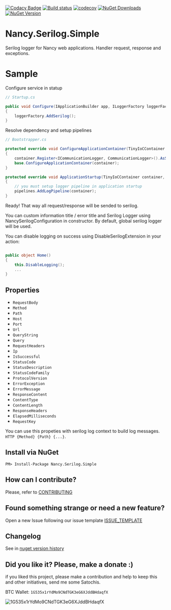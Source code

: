 [![Codacy Badge](https://api.codacy.com/project/badge/Grade/1ea91387fdc649518b8cf09f822268c9)](https://www.codacy.com/app/ThiagoBarradas/nancy-serilog?utm_source=github.com&amp;utm_medium=referral&amp;utm_content=ThiagoBarradas/nancy-serilog&amp;utm_campaign=Badge_Grade)
[![Build status](https://ci.appveyor.com/api/projects/status/p90493e09f7qe5ou/branch/master?svg=true)](https://ci.appveyor.com/project/ThiagoBarradas/nancy-serilog/branch/master)
[![codecov](https://codecov.io/gh/ThiagoBarradas/nancy-serilog/branch/master/graph/badge.svg)](https://codecov.io/gh/ThiagoBarradas/nancy-serilog)
[![NuGet Downloads](https://img.shields.io/nuget/dt/Nancy.Serilog.Simple.svg)](https://www.nuget.org/packages/Nancy.Serilog.Simple/)
[![NuGet Version](https://img.shields.io/nuget/v/Nancy.Serilog.Simple.svg)](https://www.nuget.org/packages/Nancy.Serilog.Simple/)

# Nancy.Serilog.Simple

Serilog logger for Nancy web applications. Handler request, response and exceptions.

# Sample

Configure service in statup
```c#
// Startup.cs

public void Configure(IApplicationBuilder app, ILoggerFactory loggerFactory)
{
    loggerFactory.AddSerilog();
}

```

Resolve dependency and setup pipelines
```c#
// Bootstrapper.cs

protected override void ConfigureApplicationContainer(TinyIoCContainer container)
{
    container.Register<ICommunicationLogger, CommunicationLogger>().AsSingleton();
    base.ConfigureApplicationContainer(container);
}

protected override void ApplicationStartup(TinyIoCContainer container, IPipelines pipelines)
{
	// you must setup logger pipeline in application startup
	pipelines.AddLogPipeline(container); 
}

```

Ready! That way all request/response will be sended to serilog.

You can custom information title / error title and Serilog Logger using NancySerilogConfiguration in constructor. By default, global serilog logger will be used.

You can disable logging on success using DisableSerilogExtension in your action:

```c#

public object Home()
{
	this.DisableLogging();
	...
}

```

## Properties 

* `RequestBody`
* `Method`
* `Path`
* `Host`
* `Port`
* `Url`
* `QueryString`
* `Query`
* `RequestHeaders`
* `Ip`
* `IsSuccessful`
* `StatusCode`
* `StatusDescription`
* `StatusCodeFamily`
* `ProtocolVersion`
* `ErrorException`
* `ErrorMessage`
* `ResponseContent`
* `ContentType`
* `ContentLength`
* `ResponseHeaders`
* `ElapsedMilliseconds`
* `RequestKey`

You can use this propeties with serilog log context to build log messages. `HTTP {Method} {Path} {...}`.

## Install via NuGet

```
PM> Install-Package Nancy.Serilog.Simple
```

## How can I contribute?
Please, refer to [CONTRIBUTING](.github/CONTRIBUTING.md)

## Found something strange or need a new feature?
Open a new Issue following our issue template [ISSUE_TEMPLATE](.github/ISSUE_TEMPLATE.md)

## Changelog
See in [nuget version history](https://www.nuget.org/packages/Nancy.Serilog.Simple)

## Did you like it? Please, make a donate :)

if you liked this project, please make a contribution and help to keep this and other initiatives, send me some Satochis.

BTC Wallet: `1G535x1rYdMo9CNdTGK3eG6XJddBHdaqfX`

![1G535x1rYdMo9CNdTGK3eG6XJddBHdaqfX](https://i.imgur.com/mN7ueoE.png)
